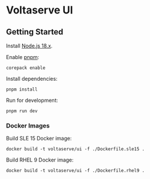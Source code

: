 # Voltaserve UI

## Getting Started

Install [Node.js 18.x](https://nodejs.org).

Enable [pnpm](https://pnpm.io):

```shell
corepack enable
```

Install dependencies:

```shell
pnpm install
```

Run for development:

```shell
pnpm run dev
```

### Docker Images

Build SLE 15 Docker image:

```shell
docker build -t voltaserve/ui -f ./Dockerfile.sle15 .
```

Build RHEL 9 Docker image:

```shell
docker build -t voltaserve/ui -f ./Dockerfile.rhel9 .
```

